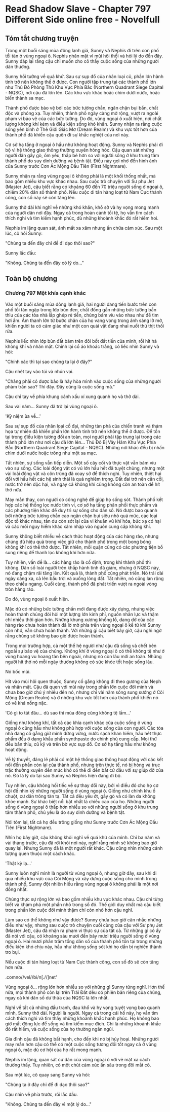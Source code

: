 # Read Shadow Slave - Chapter 797 Different Side online free - Novelfull

## Tóm tắt chương truyện

Trong một buổi sáng mùa đông lạnh giá, Sunny và Nephis đi trên con phố tồi tàn ở vùng ngoại ô. Nephis nhăn mặt vì mùi hôi thối và hỏi lý do đến đây. Sunny đáp lại rằng cậu chỉ muốn cho cô thấy cuộc sống của những người dân thường.

Sunny hồi tưởng về quá khứ. Sau sự sụp đổ của nhân loại cũ, phần lớn hành tinh trở nên không thể ở được. Con người tập trung tại các thành phố lớn như Thủ Đô Phòng Thủ Khu Vực Phía Bắc (Northern Quadrant Siege Capital - NQSC), nơi cậu đã lớn lên. Các khu vực khác hoặc chìm dưới nước, hoặc biến thành sa mạc.

Thành phố được bảo vệ bởi các bức tường chắn, ngăn chặn bụi bẩn, chất độc và phóng xạ. Tuy nhiên, thành phố ngày càng mở rộng, vượt ra ngoài phạm vi bảo vệ của các bức tường. Do đó, vùng ngoại ô xuất hiện, nơi chất lượng không khí kém và điều kiện sống khó khăn. Sunny nhận ra rằng cuộc sống yên bình ở Thế Giới Giấc Mơ (Dream Realm) và khu vực tốt hơn của thành phố đã khiến cậu quên đi sự khắc nghiệt của nơi này.

Cơ sở hạ tầng ở ngoại ô hầu như không hoạt động. Sunny và Nephis phải đi bộ vì hệ thống giao thông thường xuyên hỏng hóc. Cậu quan sát những người dân gầy gò, ốm yếu, thấp bé hơn so với người sống ở khu trung tâm thành phố do suy dinh dưỡng và bệnh tật. Điều này gợi nhớ đến hình ảnh của Sunny trước Cơn Ác Mộng Đầu Tiên (First Nightmare).

Sunny nhận ra rằng vùng ngoại ô không phải là một khối thống nhất, mà bao gồm nhiều khu vực khác nhau. Sau cuộc trò chuyện với Sư phụ Jet (Master Jet), cậu biết rằng có khoảng 60 đến 70 triệu người sống ở ngoại ô, chiếm 20% dân số thành phố. Nếu cuộc di tản hàng loạt từ Nam Cực thành công, con số này sẽ còn tăng lên.

Sunny thở dài khi nghĩ về những khó khăn, khổ sở và hy vọng mong manh của người dân nơi đây. Ngay cả trong hoàn cảnh tồi tệ, họ vẫn tìm cách thích nghi và tìm kiếm hạnh phúc, dù những khoảnh khắc đó rất hiếm hoi.

Nephis im lặng quan sát, ánh mắt xa xăm nhưng ẩn chứa cảm xúc. Sau một lúc, cô hỏi Sunny:

"Chúng ta đến đây chỉ để đi dạo thôi sao?"

Sunny lắc đầu:

"Không. Chúng ta đến đây có lý do..."

## Toàn bộ chương

### Chương 797 Một khía cạnh khác

Vào một buổi sáng mùa đông lạnh giá, hai người đang tiến bước trên con phố tồi tàn ngập trong lớp bùn đen, chất đống gần những bức tường bẩn thỉu của các tòa nhà lắp ghép rẻ tiền, chúng bám víu vào nhau như để tìm hơi ấm. Âm thanh lớn từ bước chân của họ vang vọng trong ánh sáng lờ mờ, khiến người ta có cảm giác như một con quái vật đang nhai nuốt thứ thịt thối rữa.

Nephis liếc nhìn lớp bùn đất bám trên đôi bốt đắt tiền của mình, rồi hít hà không khí và nhăn mặt. Chỉnh lại cổ áo khoác trắng, cô liếc nhìn Sunny và hỏi:

"Chính xác thì tại sao chúng ta lại ở đây?"

Cậu nhét tay vào túi và nhún vai.

"Chẳng phải cô được bảo là hãy hòa mình vào cuộc sống của những người phàm trần sao? Thì đây. Đây cũng là cuộc sống mà."

Cậu chỉ tay về phía khung cảnh xấu xí xung quanh họ và thở dài.

Sau vài năm... Sunny đã trở lại vùng ngoại ô.

'Kỷ niệm ùa về...'

Sau sự sụp đổ của nhân loại cổ đại, những tàn phá của chiến tranh và thảm họa tự nhiên đã khiến phần lớn hành tinh trở nên không thể ở được. Để tồn tại trong điều kiện tương đối an toàn, mọi người phải tập trung lại trong các thành phố lớn như nơi cậu đã lớn lên... Thủ Đô Bị Vây Hãm Khu Vực Phía Bắc (Northern Quadrant Siege Capital - NQSC). Những nơi khác đều bị nhấn chìm dưới nước hoặc trông như một sa mạc.

Tất nhiên, sự sống vẫn tiếp diễn. Một số cây cối và thực vật vẫn bám víu vào sự sống. Các loài động vật có vú lớn hầu hết đã tuyệt chủng, nhưng một vài loài động vật và côn trùng đã xoay sở để thích nghi. Tuy nhiên, thiệt hại đối với hầu hết các hệ sinh thái là quá nghiêm trọng. Đất đai trở nên cằn cỗi, nước trở nên độc hại, và ngay cả không khí cũng không còn an toàn để hít thở nữa.

May mắn thay, con người có công nghệ để giúp họ sống sót. Thành phố kết hợp các hệ thống lọc nước tinh vi, cơ sở hạ tầng phân phối thực phẩm và các phương tiện khác để duy trì sự sống cho dân số. Nó được bao quanh bởi những bức tường chắn cao ngăn chặn bụi siêu nhỏ quá mức, các loại độc tố khác nhau, tàn dư còn sót lại của vi khuẩn vũ khí hóa, bức xạ có hại và các mối nguy hiểm khác xâm nhập vào nguồn cung cấp không khí.

Sunny không biết nhiều về cách thức hoạt động của các hàng rào, nhưng chúng đủ hiệu quả trong việc giữ cho thành phố trong một bong bóng không khí có thể thở được. Tất nhiên, mỗi quận cũng có các phương tiện bổ sung riêng để thanh lọc không khí hơn nữa.

Tuy nhiên, vấn đề là... các hàng rào là cố định, trong khi thành phố thì không. Dân số loài người trên khắp hành tinh đã giảm, nhưng ở NQSC này, nó đang chậm rãi tăng lên. Kết quả là, thành phố cũng phát triển. Nó trải dài ngày càng xa, cả lên bầu trời và xuống lòng đất. Tất nhiên, nó cũng lan rộng theo chiều ngang. Cuối cùng, thành phố đã phát triển vượt ra ngoài vòng tròn hàng rào.

Do đó, vùng ngoại ô xuất hiện.

Mặc dù có những bức tường chắn mới đang được xây dựng, nhưng việc hoàn thành chúng đòi hỏi một lượng lớn kinh phí, nguồn nhân lực và thậm chí nhiều thời gian hơn. Những khung xương khổng lồ, dang dở của các hàng rào chưa hoàn thành đã lờ mờ phía trên vùng ngoại ô kể từ khi Sunny còn nhớ, vẫn chưa hoàn thành. Với những gì cậu biết bây giờ, cậu nghi ngờ rằng chúng sẽ không bao giờ được hoàn thành.

Trong mọi trường hợp, cả một thế hệ người như cậu đã sống và chết bên ngoài sự bảo vệ của chúng. Không khí ở vùng ngoại ô có thể không tệ như ở vùng hoang vu hoang tàn bên ngoài, nhưng nó còn lâu mới an toàn. Những người hít thở nó mỗi ngày thường không có sức khỏe tốt hoặc sống lâu.

Nó bốc mùi.

Hít vào mùi hôi quen thuộc, Sunny cố gắng không đi theo gương của Neph và nhăn mặt. Cậu đã quen với mùi này trong phần lớn cuộc đời mình và chưa bao giờ chú ý nhiều đến nó, nhưng chỉ vài năm sống sung sướng ở Cõi Mộng (Dream Realm) và ở những khu vực tốt hơn của thành phố khiến nó có vẻ khá nồng nặc.

'Có gì to tát đâu... dù sao thì mùa đông cũng không tệ lắm...'

Giống như không khí, tất cả các khía cạnh khác của cuộc sống ở vùng ngoại ô cũng hầu như không phù hợp với cuộc sống của con người. Các tòa nhà đang cố gắng giữ mình đứng vững, nước sạch khan hiếm, hầu hết thực phẩm đều ở dạng khẩu phần synthpaste do chính phủ cung cấp. Mọi thứ đều bẩn thỉu, cũ kỹ và trên bờ vực sụp đổ. Cơ sở hạ tầng hầu như không hoạt động.

Về lý thuyết, đáng lẽ phải có một hệ thống giao thông hoạt động với các kết nối đến phần còn lại của thành phố, nhưng trên thực tế, nó bị hỏng và trục trặc thường xuyên đến mức khó có thể đi đến bất cứ đâu với sự giúp đỡ của nó. Đó là lý do tại sao Sunny và Nephis hiện đang đi bộ.

Tuy nhiên, cậu không hối tiếc về sự thay đổi này, bởi vì điều đó cho họ cơ hội để nhìn kỹ những người sống ở vùng ngoại ô. Giống như chính khu ổ chuột, cư dân trông tàn tạ. Tất cả đều yếu ớt, gầy gò và có làn da không khỏe mạnh. Sự khác biệt nổi bật nhất là chiều cao của họ. Những người sống ở vùng ngoại ô thấp hơn nhiều so với những người sống ở khu trung tâm thành phố, chủ yếu là do suy dinh dưỡng và bệnh tật.

Nói tóm lại, tất cả họ đều trông giống như Sunny trước Cơn Ác Mộng Đầu Tiên (First Nightmare).

Nhìn họ bây giờ, cậu không khỏi nghĩ về quá khứ của mình. Chỉ ba năm và vài tháng trước, cậu đã rời khỏi nơi này, nghĩ rằng mình sẽ không bao giờ quay lại. Nhưng Sunny đã là một người rất khác. Cậu cũng nhìn những cảnh tượng quen thuộc một cách khác.

'Thật kỳ lạ...'

Sunny luôn nghĩ mình là người từ vùng ngoại ô, nhưng giờ đây, sau khi đi qua nhiều khu vực của Cõi Mộng và xây dựng cuộc sống cho mình trong thành phố, Sunny đột nhiên hiểu rằng vùng ngoại ô không phải là một nơi đồng nhất.

Chúng thực sự rộng lớn và bao gồm nhiều khu vực khác nhau. Cậu chỉ từng biết và khám phá một phần nhỏ trong số đó. Thế giới duy nhất mà cậu biết trong phần lớn cuộc đời mình thậm chí còn nhỏ hơn cậu nghĩ.

Làm sao có thể không như vậy được? Sunny chưa bao giờ cân nhắc những điều như vậy, nhưng sau cuộc trò chuyện cuối cùng của cậu với Sư phụ Jet (Master Jet), cậu đã nhận ra phạm vi thực sự của tất cả. Từ những gì cô ấy đã nói với cậu, có khoảng sáu mươi đến bảy mươi triệu người sống ở vùng ngoại ô. Hai mươi phần trăm tổng dân số của thành phố tồn tại trong những điều kiện khó chịu này, hầu như không sống sót khi họ dần bị nghiền thành tro bụi.

Nếu cuộc di tản hàng loạt từ Nam Cực thành công, con số đó sẽ còn tăng hơn nữa.

.comno//vel//bi/n[.//]net'

Vùng ngoại ô... rộng lớn hơn nhiều so với những gì Sunny từng nghĩ. Hơn thế nữa, mọi thành phố còn lại trên Trái Đất đều có phiên bản riêng của chúng, ngay cả khi dân số dư thừa của NQSC là lớn nhất.

Nghĩ về tất cả những đấu tranh, đau khổ và hy vọng tuyệt vọng bao quanh mình, Sunny thở dài. Người là người. Ngay cả trong cái hố này, họ vẫn tìm cách thích nghi và tìm thấy những khoảnh khắc hạnh phúc. Họ không bao giờ mất động lực để sống và tìm kiếm mục đích. Chỉ là những khoảnh khắc đó rất hiếm, và cuộc sống của họ thường ngắn ngủi.

Gia đình cậu đã không bất hạnh, cho đến khi nó bị hủy hoại. Những người may mắn hơn cậu có thể có một cuộc sống tương đối tốt ngay cả ở vùng ngoại ô, mặc dù cơ hội của họ rất mong manh.

Nephis im lặng, quan sát cư dân của vùng ngoại ô với vẻ mặt xa cách thường thấy. Tuy nhiên, có một chút cảm xúc ẩn sâu trong đôi mắt cô.

Sau một lúc, cô quay sang Sunny và hỏi:

"Chúng ta ở đây chỉ để đi dạo thôi sao?"

Cậu nhìn về phía trước, rồi lắc đầu.

"Không. Chúng ta đến đây vì một lý do..."